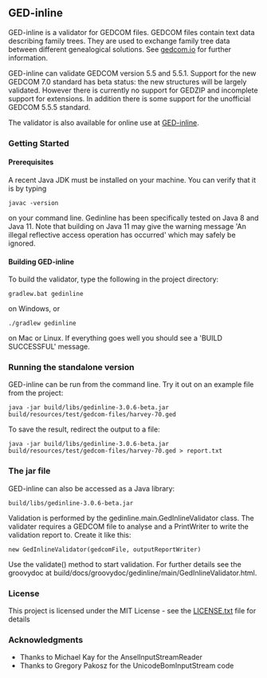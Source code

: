 ## GED-inline

GED-inline is a validator for GEDCOM files. GEDCOM files contain text data describing family trees. They are used to exchange family tree data between different genealogical solutions. See [gedcom.io](https://gedcom.io/) for further information.

GED-inline can validate GEDCOM version 5.5 and 5.5.1. Support for the new GEDCOM 7.0 standard has beta status: the new structures will be largely validated. However there is currently no support for GEDZIP and incomplete support for extensions. In addition there is some support for the unofficial GEDCOM 5.5.5 standard.

The validator is also available for online use at [GED-inline](http://ged-inline.elasticbeanstalk.com).

### Getting Started
#### Prerequisites

A recent Java JDK must be installed on your machine. You can verify that it is by typing

```
javac -version
```

on your command line. Gedinline has been specifically tested on Java 8 and Java 11. Note that building on Java 11 may give the warning message 'An illegal reflective access operation has occurred' which may safely be ignored.

#### Building GED-inline

To build the validator, type the following in the project directory:

```
gradlew.bat gedinline
```

on Windows, or

```
./gradlew gedinline
```

on Mac or Linux. If everything goes well you should see a 'BUILD SUCCESSFUL' message.

### Running the standalone version

GED-inline can be run from the command line. Try it out on an example file from the project:

```
java -jar build/libs/gedinline-3.0.6-beta.jar build/resources/test/gedcom-files/harvey-70.ged
```

To save the result, redirect the output to a file:

```
java -jar build/libs/gedinline-3.0.6-beta.jar build/resources/test/gedcom-files/harvey-70.ged > report.txt
```

### The jar file

GED-inline can also be accessed as a Java library:

```
build/libs/gedinline-3.0.6-beta.jar
```

Validation is performed by the gedinline.main.GedInlineValidator class. The validater requires a GEDCOM file to analyse and a PrintWriter to write the validation report to. Create it like this:

```
new GedInlineValidator(gedcomFile, outputReportWriter)
```

Use the validate() method to start validation. For further details see the groovydoc at build/docs/groovydoc/gedinline/main/GedInlineValidator.html.

### License

This project is licensed under the MIT License - see the [LICENSE.txt](LICENSE.txt) file for details

### Acknowledgments

* Thanks to Michael Kay for the AnselInputStreamReader
* Thanks to Gregory Pakosz for the UnicodeBomInputStream code
